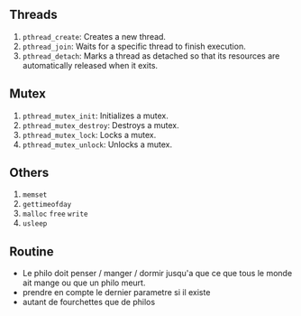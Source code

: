 ## Threads

1. `pthread_create`: Creates a new thread.
2. `pthread_join`: Waits for a specific thread to finish execution.
3. `pthread_detach`: Marks a thread as detached so that its resources are automatically released when it exits.

## Mutex

1. `pthread_mutex_init`: Initializes a mutex.
2. `pthread_mutex_destroy`: Destroys a mutex.
3. `pthread_mutex_lock`: Locks a mutex.
4. `pthread_mutex_unlock`: Unlocks a mutex.

## Others

1. `memset`
2. `gettimeofday`
3. `malloc` `free` `write`
4. `usleep`


## Routine 

- Le philo doit penser / manger / dormir
jusqu'a que ce que tous le monde ait mange 
ou que un philo meurt.
- prendre en compte le dernier parametre si 
il existe
- autant de fourchettes que de philos
